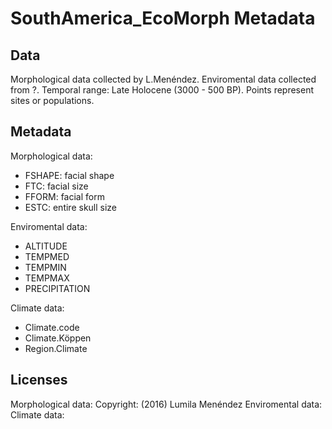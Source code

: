 SouthAmerica_EcoMorph Metadata
==============================

## Data

Morphological data collected by L.Menéndez. Enviromental data collected from ?. Temporal range: Late Holocene (3000 - 500 BP). Points represent sites or populations.

## Metadata

Morphological data:

+ FSHAPE: facial shape
+ FTC: facial size
+ FFORM: facial form
+ ESTC: entire skull size

Enviromental data:

+ ALTITUDE
+ TEMPMED
+ TEMPMIN
+ TEMPMAX
+ PRECIPITATION

Climate data:

+ Climate.code
+ Climate.Köppen
+ Region.Climate

## Licenses

Morphological data: Copyright: (2016) Lumila Menéndez
Enviromental data:
Climate data: